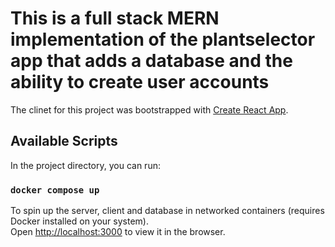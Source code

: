 # This is a full stack MERN implementation of the plantselector app that adds a database and the ability to create user accounts

The clinet for this project was bootstrapped with [Create React App](https://github.com/facebook/create-react-app).

## Available Scripts

In the project directory, you can run:

### `docker compose up`

To spin up the server, client and database in networked containers (requires Docker installed on your system).\
Open [http://localhost:3000](http://localhost:3000) to view it in the browser.
